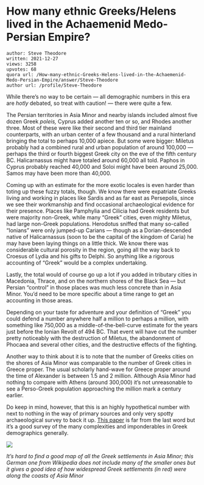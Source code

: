 # How many ethnic Greeks/Helens lived in the Achaemenid Medo-Persian Empire?

	author: Steve Theodore
	written: 2021-12-27
	views: 3258
	upvotes: 68
	quora url: /How-many-ethnic-Greeks-Helens-lived-in-the-Achaemenid-Medo-Persian-Empire/answer/Steve-Theodore
	author url: /profile/Steve-Theodore


While there’s no way to be certain — all demographic numbers in this era are _hotly_ debated, so treat with caution! — there were quite a few.

The Persian territories in Asia Minor and nearby islands included almost five dozen Greek _poleis,_ Cyprus added another ten or so, and Rhodes another three. Most of these were like their second and third tier mainland counterparts, with an urban center of a few thousand and a rural hinterland bringing the total to perhaps 10,000 apiece. But some were bigger: Miletus probably had a combined rural and urban population of around 100,000 — perhaps the third or fourth biggest Greek city on the eve of the fifth century BC. Halicarnassus might have totaled around 60,000 all told. Paphos in Cyprus probably reached 40,000 and Soloi might have been around 25,000. Samos may have been more than 40,000.

Coming up with an estimate for the more exotic locales is even harder than toting up these fuzzy totals, though. We know there were expatriate Greeks living and working in places like Sardis and as far east as Persepolis, since we see their workmanship and find occasional archaeological evidence for their presence. Places like Pamphylia and Cilicia had Greek residents but were majority non-Greek, while many “Greek” cities, even mighty Miletus, had large non-Greek populations. Herodotus sniffed that many so-called “Ionians” were only jumped-up Carians — though as a Dorian-descended native of Halicarnassus (soon to be the capital of the kingdom of Caria) he may have been laying things on a little thick. We know there was considerable cultural porosity in the region, going all the way back to Croesus of Lydia and his gifts to Delphi. So anything like a rigorous accounting of “Greek” would be a complex undertaking.

Lastly, the total would of course go up a lot if you added in tributary cities in Macedonia, Thrace, and on the northern shores of the Black Sea — but Persian “control” in those places was much less concrete than in Asia Minor. You’d need to be more specific about a time range to get an accounting in those areas.

Depending on your taste for adventure and your definition of “Greek” you could defend a number anywhere half a million to perhaps a million, with something like 750,000 as a middle-of-the-bell-curve estimate for the years just before the Ionian Revolt of 494 BC. That event will have cut the number pretty noticeably with the destruction of Miletus, the abandonment of Phocaea and several other cities, and the destructive effects of the fighting.

Another way to think about it is to note that the number of Greeks cities on the shores of Asia Minor was comparable to the number of Greek cities in Greece proper. The usual scholarly hand-wave for Greece proper around the time of Alexander is between 1.5 and 2 million. Although Asia Minor had nothing to compare with Athens (around 300,000) it’s not unreasonable to see a Perso-Greek population approaching the million mark a century earlier.

Do keep in mind, however, that this is an highly hypothetical number with next to nothing in the way of primary sources and only very spotty archaeological survey to back it up. [This paper](https://www.princeton.edu/~pswpc/pdfs/morris/120509.pdf) is far from the last word but it’s a good survey of the many complexities and imponderables in Greek demographics generally.

![](https://qph.fs.quoracdn.net/main-qimg-e06d038754dc17db96d28002a33e4e4c-pjlq)

_It’s hard to find a good map of all the Greek settlements in Asia Minor; this German one from Wikipedia does not include many of the smaller ones but it gives a good idea of how widespread Greek settlements (in red) were along the coasts of Asia Minor_ 

